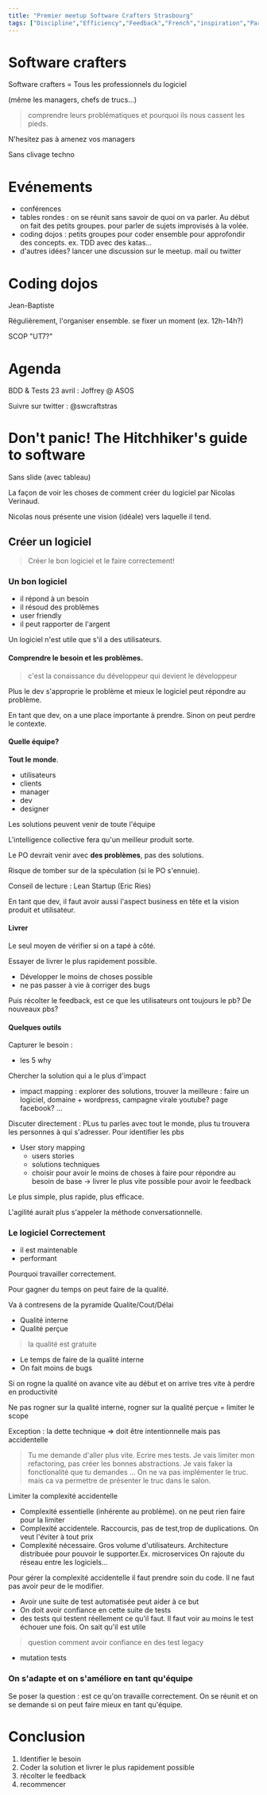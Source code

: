 ```yaml
---
title: "Premier meetup Software Crafters Strasbourg"
tags: ["Discipline","Efficiency","Feedback","French","inspiration","Partnership","Technical-Dept","Testing","Complexity"]
---
```

# Software crafters

Software crafters = Tous les professionnels du logiciel

(même les managers, chefs de trucs...)

> comprendre leurs problématiques et pourquoi ils nous cassent les pieds.

N'hesitez pas à amenez vos managers

Sans clivage techno

# Evénements

* conférences
* tables rondes : on se réunit sans savoir de quoi on va parler. Au début on fait des petits groupes. pour parler de sujets improvisés à la volée.
* coding dojos : petits groupes pour coder ensemble pour approfondir des concepts. ex. TDD avec des katas...
* d'autres idées? lancer une discussion sur le meetup. mail ou twitter

# Coding dojos

Jean-Baptiste

Régulièrement, l'organiser ensemble. se fixer un moment (ex. 12h-14h?)

SCOP "UT7?"

# Agenda

BDD & Tests 23 avril : Joffrey @ ASOS

Suivre sur twitter : @swcraftstras

# Don't panic! The Hitchhiker's guide to software

Sans slide (avec tableau)

La façon de voir les choses de comment créer du logiciel par Nicolas Verinaud.

Nicolas nous présente une vision (idéale) vers laquelle il tend.

## Créer un logiciel

> Créer le bon logiciel et le faire correctement!

### Un bon logiciel
* il répond à un besoin
* il résoud des problèmes
* user friendly
* il peut rapporter de l'argent

Un logiciel n'est utile que s'il a des utilisateurs.

#### Comprendre le besoin et les problèmes. 

> c'est la conaissance du développeur qui devient le développeur

Plus le dev s'approprie le problème et mieux le logiciel peut répondre au problème.

En tant que dev, on a une place importante à prendre. Sinon on peut perdre le contexte.

#### Quelle équipe?

**Tout le monde**.

* utilisateurs
* clients
* manager
* dev
* designer

Les solutions peuvent venir de toute l'équipe

L'intelligence collective fera qu'un meilleur produit sorte.

Le PO devrait venir avec **des problèmes**, pas des solutions.

Risque de tomber sur de la spéculation (si le PO s'ennuie).

Conseil de lecture : Lean Startup (Eric Ries)

En tant que dev, il faut avoir aussi l'aspect business en tête et la vision produit et utilisateur.

#### Livrer

Le seul moyen de vérifier si on a tapé à côté. 

Essayer de livrer le plus rapidement possible.

* Développer le moins de choses possible
* ne pas passer à vie à corriger des bugs

Puis récolter le feedback, est ce que les utilisateurs ont toujours le pb? De nouveaux pbs?

#### Quelques outils

Capturer le besoin : 

* les 5 why

Chercher la solution qui a le plus d'impact
* impact mapping : explorer des solutions, trouver la meilleure : faire un logiciel, domaine + wordpress, campagne virale youtube? page facebook? ...


Discuter directement : PLus tu parles avec tout le monde, plus tu trouvera les personnes à qui s'adresser. Pour identifier les pbs

* User story mapping
  * users stories
  * solutions techniques
  * choisir pour avoir le moins de choses à faire pour répondre au besoin de base -> livrer le plus vite possible pour avoir le feedback

Le plus simple, plus rapide, plus efficace.

L'agilité aurait plus s'appeler la méthode conversationnelle.


### Le logiciel Correctement

* il est maintenable
* performant

Pourquoi travailler correctement.

Pour gagner du temps on peut faire de la qualité.

Va à contresens de la pyramide Qualite/Cout/Délai

* Qualité interne
* Qualité perçue

> la qualité est gratuite
* Le temps de faire de la qualité interne
* On fait moins de bugs

Si on rogne la qualité on avance vite au début et on arrive tres vite à perdre en productivité

Ne pas rogner sur la qualité interne, rogner sur la qualité perçue = limiter le scope

Exception : la dette technique => doit être intentionnelle mais pas accidentelle

> Tu me demande d'aller plus vite. Ecrire mes tests. Je vais limiter mon refactoring, pas créer les bonnes abstractions. Je vais faker la fonctionalité que tu demandes ... On ne va pas implémenter le truc. mais ca va permettre de présenter le truc dans le salon.

Limiter la complexité accidentelle

* Complexité essentielle (inhérente au problème). on ne peut rien faire pour la limiter
* Complexité accidentele. Raccourcis, pas de test,trop de duplications. On veut l'éviter à tout prix
* Complexité nécessaire. Gros volume d'utilisateurs. Architecture distribuée pour pouvoir le supporter.Ex. microservices On rajoute du réseau entre les logiciels...

Pour gérer la complexité accidentelle il faut prendre soin du code. Il ne faut pas avoir peur de le modifier.
* Avoir une suite de test automatisée peut aider à ce but
* On doit avoir confiance en cette suite de tests
* des tests qui testent réellement ce qu'il faut. Il faut voir au moins le test échouer une fois. On sait qu'il est utile


> question comment avoir confiance en des test legacy
* mutation tests

### On s'adapte et on s'améliore en tant qu'équipe

Se poser la question : est ce qu'on travaille correctement. On se réunit et on se demande si on peut faire mieux en tant qu'équipe.

# Conclusion

1. Identifier le besoin
2. Coder la solution et livrer le plus rapidement possible
3. récolter le feedback
4. recommencer


